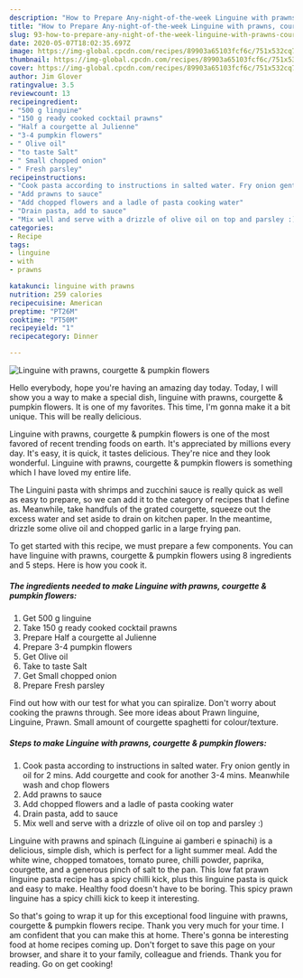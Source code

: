 ```yaml
---
description: "How to Prepare Any-night-of-the-week Linguine with prawns, courgette &amp;amp; pumpkin flowers"
title: "How to Prepare Any-night-of-the-week Linguine with prawns, courgette &amp;amp; pumpkin flowers"
slug: 93-how-to-prepare-any-night-of-the-week-linguine-with-prawns-courgette-and-amp-pumpkin-flowers
date: 2020-05-07T18:02:35.697Z
image: https://img-global.cpcdn.com/recipes/89903a65103fcf6c/751x532cq70/linguine-with-prawns-courgette-pumpkin-flowers-recipe-main-photo.jpg
thumbnail: https://img-global.cpcdn.com/recipes/89903a65103fcf6c/751x532cq70/linguine-with-prawns-courgette-pumpkin-flowers-recipe-main-photo.jpg
cover: https://img-global.cpcdn.com/recipes/89903a65103fcf6c/751x532cq70/linguine-with-prawns-courgette-pumpkin-flowers-recipe-main-photo.jpg
author: Jim Glover
ratingvalue: 3.5
reviewcount: 13
recipeingredient:
- "500 g linguine"
- "150 g ready cooked cocktail prawns"
- "Half a courgette al Julienne"
- "3-4 pumpkin flowers"
- " Olive oil"
- "to taste Salt"
- " Small chopped onion"
- " Fresh parsley"
recipeinstructions:
- "Cook pasta according to instructions in salted water. Fry onion gently in oil for 2 mins. Add courgette and cook for another 3-4 mins. Meanwhile wash and chop flowers"
- "Add prawns to sauce"
- "Add chopped flowers and a ladle of pasta cooking water"
- "Drain pasta, add to sauce"
- "Mix well and serve with a drizzle of olive oil on top and parsley :)"
categories:
- Recipe
tags:
- linguine
- with
- prawns

katakunci: linguine with prawns 
nutrition: 259 calories
recipecuisine: American
preptime: "PT26M"
cooktime: "PT50M"
recipeyield: "1"
recipecategory: Dinner

---
```



![Linguine with prawns, courgette &amp; pumpkin flowers](https://img-global.cpcdn.com/recipes/89903a65103fcf6c/751x532cq70/linguine-with-prawns-courgette-pumpkin-flowers-recipe-main-photo.jpg)

Hello everybody, hope you're having an amazing day today. Today, I will show you a way to make a special dish, linguine with prawns, courgette &amp; pumpkin flowers. It is one of my favorites. This time, I'm gonna make it a bit unique. This will be really delicious.

Linguine with prawns, courgette &amp; pumpkin flowers is one of the most favored of recent trending foods on earth. It's appreciated by millions every day. It's easy, it is quick, it tastes delicious. They're nice and they look wonderful. Linguine with prawns, courgette &amp; pumpkin flowers is something which I have loved my entire life.

The Linguini pasta with shrimps and zucchini sauce is really quick as well as easy to prepare, so we can add it to the category of recipes that I define as. Meanwhile, take handfuls of the grated courgette, squeeze out the excess water and set aside to drain on kitchen paper. In the meantime, drizzle some olive oil and chopped garlic in a large frying pan.


To get started with this recipe, we must prepare a few components. You can have linguine with prawns, courgette &amp; pumpkin flowers using 8 ingredients and 5 steps. Here is how you cook it.

<!--inarticleads1-->

##### The ingredients needed to make Linguine with prawns, courgette &amp; pumpkin flowers:

1. Get 500 g linguine
1. Take 150 g ready cooked cocktail prawns
1. Prepare Half a courgette al Julienne
1. Prepare 3-4 pumpkin flowers
1. Get  Olive oil
1. Take to taste Salt
1. Get  Small chopped onion
1. Prepare  Fresh parsley


Find out how with our test for what you can spiralize. Don&#39;t worry about cooking the prawns through. See more ideas about Prawn linguine, Linguine, Prawn. Small amount of courgette spaghetti for colour/texture. 

<!--inarticleads2-->

##### Steps to make Linguine with prawns, courgette &amp; pumpkin flowers:

1. Cook pasta according to instructions in salted water. Fry onion gently in oil for 2 mins. Add courgette and cook for another 3-4 mins. Meanwhile wash and chop flowers
1. Add prawns to sauce
1. Add chopped flowers and a ladle of pasta cooking water
1. Drain pasta, add to sauce
1. Mix well and serve with a drizzle of olive oil on top and parsley :)


Linguine with prawns and spinach (Linguine ai gamberi e spinachi) is a delicious, simple dish, which is perfect for a light summer meal. Add the white wine, chopped tomatoes, tomato puree, chilli powder, paprika, courgette, and a generous pinch of salt to the pan. This low fat prawn linguine pasta recipe has a spicy chilli kick, plus this linguine pasta is quick and easy to make. Healthy food doesn&#39;t have to be boring. This spicy prawn linguine has a spicy chilli kick to keep it interesting. 

So that's going to wrap it up for this exceptional food linguine with prawns, courgette &amp; pumpkin flowers recipe. Thank you very much for your time. I am confident that you can make this at home. There's gonna be interesting food at home recipes coming up. Don't forget to save this page on your browser, and share it to your family, colleague and friends. Thank you for reading. Go on get cooking!
